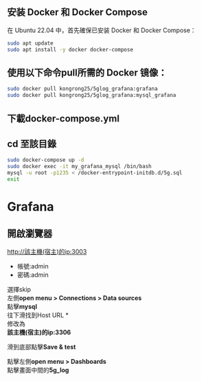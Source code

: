 ## 安装 Docker 和 Docker Compose

在 Ubuntu 22.04 中，首先確保已安装 Docker 和 Docker Compose：
```bash
sudo apt update
sudo apt install -y docker docker-compose
```
## 使用以下命令pull所需的 Docker 镜像：
```bash
sudo docker pull kongrong25/5glog_grafana:grafana  
sudo docker pull kongrong25/5glog_grafana:mysql_grafana  
```
## 下載docker-compose.yml  
## cd 至該目錄

```bash
sudo docker-compose up -d  
sudo docker exec -it my_grafana_mysql /bin/bash  
mysql -u root -p1235 < /docker-entrypoint-initdb.d/5g.sql  
exit
```
# Grafana
## 開啟瀏覽器  
[http://該主機(宿主)的ip:3003](<http://該主機(宿主)的ip:3003/>)
* 帳號:admin  
* 密碼:admin

選擇skip  
左側**open menu > Connections > Data sources**  
點擊**mysql**  
往下滑找到Host URL *  
修改為  
**該主機(宿主)的ip:3306**  

滑到底部點擊**Save & test**  

點擊左側**open menu > Dashboards**  
點擊畫面中間的**5g_log**  
